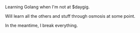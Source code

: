 Learning Golang when I'm not at $daygig. 

Will learn all the others and stuff through osmosis at some point.

In the meantime, I break everything.
